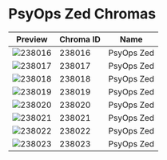 # PsyOps Zed Chromas



| Preview | Chroma ID | Name |
|---------|-----------|------|
| ![238016](https://raw.communitydragon.org/latest/plugins/rcp-be-lol-game-data/global/default/v1/champion-chroma-images/238/238016.png) | 238016 | PsyOps Zed |
| ![238017](https://raw.communitydragon.org/latest/plugins/rcp-be-lol-game-data/global/default/v1/champion-chroma-images/238/238017.png) | 238017 | PsyOps Zed |
| ![238018](https://raw.communitydragon.org/latest/plugins/rcp-be-lol-game-data/global/default/v1/champion-chroma-images/238/238018.png) | 238018 | PsyOps Zed |
| ![238019](https://raw.communitydragon.org/latest/plugins/rcp-be-lol-game-data/global/default/v1/champion-chroma-images/238/238019.png) | 238019 | PsyOps Zed |
| ![238020](https://raw.communitydragon.org/latest/plugins/rcp-be-lol-game-data/global/default/v1/champion-chroma-images/238/238020.png) | 238020 | PsyOps Zed |
| ![238021](https://raw.communitydragon.org/latest/plugins/rcp-be-lol-game-data/global/default/v1/champion-chroma-images/238/238021.png) | 238021 | PsyOps Zed |
| ![238022](https://raw.communitydragon.org/latest/plugins/rcp-be-lol-game-data/global/default/v1/champion-chroma-images/238/238022.png) | 238022 | PsyOps Zed |
| ![238023](https://raw.communitydragon.org/latest/plugins/rcp-be-lol-game-data/global/default/v1/champion-chroma-images/238/238023.png) | 238023 | PsyOps Zed |